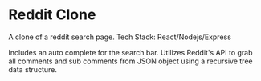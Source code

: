 # Reddit Clone

A clone of a reddit search page. Tech Stack: React/Nodejs/Express

Includes an auto complete for the search bar. Utilizes Reddit's API to grab all comments and sub comments from JSON object using a recursive tree data structure. 
